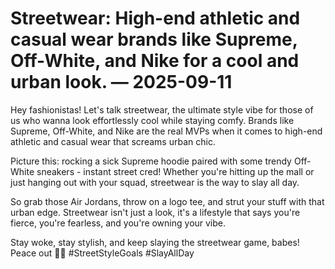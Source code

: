 # Streetwear: High-end athletic and casual wear brands like Supreme, Off-White, and Nike for a cool and urban look. — 2025-09-11

Hey fashionistas! Let's talk streetwear, the ultimate style vibe for those of us who wanna look effortlessly cool while staying comfy. Brands like Supreme, Off-White, and Nike are the real MVPs when it comes to high-end athletic and casual wear that screams urban chic.

Picture this: rocking a sick Supreme hoodie paired with some trendy Off-White sneakers - instant street cred! Whether you're hitting up the mall or just hanging out with your squad, streetwear is the way to slay all day.

So grab those Air Jordans, throw on a logo tee, and strut your stuff with that urban edge. Streetwear isn't just a look, it's a lifestyle that says you're fierce, you're fearless, and you're owning your vibe.

Stay woke, stay stylish, and keep slaying the streetwear game, babes! Peace out ✌🏼 #StreetStyleGoals #SlayAllDay